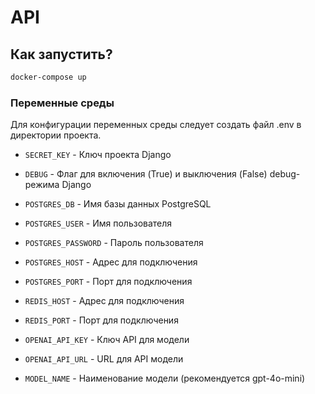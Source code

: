 # API

## Как запустить?

```bash
docker-compose up
```

### Переменные среды

Для конфигурации переменных среды следует создать файл .env в директории проекта.
- `SECRET_KEY` - Ключ проекта Django
- `DEBUG` - Флаг для включения (True) и выключения (False) debug-режима Django

- `POSTGRES_DB` - Имя базы данных PostgreSQL
- `POSTGRES_USER` - Имя пользователя
- `POSTGRES_PASSWORD` - Пароль пользователя
- `POSTGRES_HOST` - Адрес для подключения
- `POSTGRES_PORT` - Порт для подключения

- `REDIS_HOST` - Адрес для подключения
- `REDIS_PORT` - Порт для подключения

- `OPENAI_API_KEY` - Ключ API для модели
- `OPENAI_API_URL` - URL для API модели
- `MODEL_NAME` - Наименование модели (рекомендуется gpt-4o-mini)